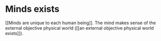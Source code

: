 # Minds exists

[[Minds are unique to each human being]]. The mind makes sense of the external objective physical world ([[an external objective physical world exists]]).

